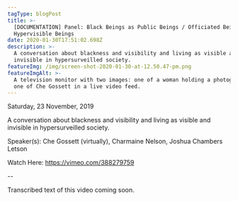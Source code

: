 ```yaml
---
tagType: blogPost
title: >-
  [DOCUMENTATION] Panel: Black Beings as Public Beings / Officiated Beings /
  Hypervisible Beings
date: 2020-01-30T17:51:02.698Z
description: >-
  A conversation about blackness and visibility and living as visible and
  invisible in hypersurveilled society.
featureImg: /img/screen-shot-2020-01-30-at-12.50.47-pm.png
featureImgAlt: >-
  A television monitor with two images: one of a woman holding a photograph, and
  one of Che Gossett in a live video feed.
---
```

Saturday, 23 November, 2019

A conversation about blackness and visibility and living as visible and invisible in hypersurveilled society.

Speaker(s): Che Gossett (virtually), Charmaine Nelson, Joshua Chambers Letson

Watch Here: https://vimeo.com/388279759

\--

Transcribed text of this video coming soon.
